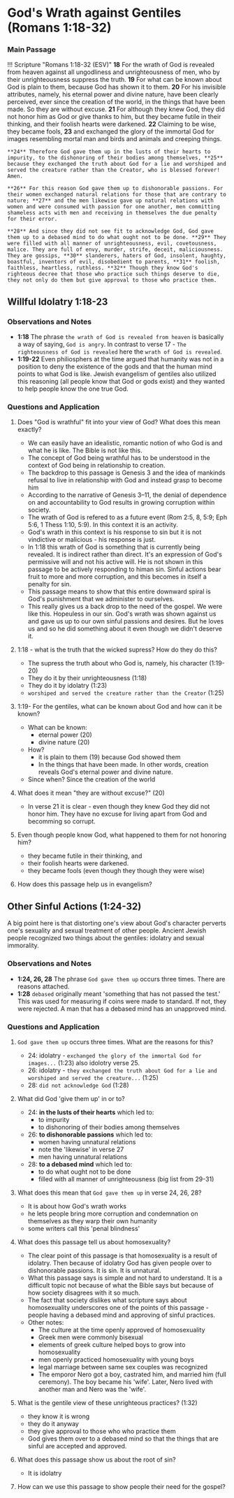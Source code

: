 # God's Wrath against Gentiles (Romans 1:18-32)

### Main Passage

!!! Scripture "Romans 1:18-32 (ESV)"
    **18** For the wrath of God is revealed from heaven against all ungodliness and unrighteousness of men, who by their unrighteousness suppress the truth. **19** For what can be known about God is plain to them, because God has shown it to them. **20** For his invisible attributes, namely, his eternal power and divine nature, have been clearly perceived, ever since the creation of the world, in the things that have been made. So they are without excuse. **21** For although they knew God, they did not honor him as God or give thanks to him, but they became futile in their thinking, and their foolish hearts were darkened. **22** Claiming to be wise, they became fools, **23** and exchanged the glory of the immortal God for images resembling mortal man and birds and animals and creeping things.  
    
    **24** Therefore God gave them up in the lusts of their hearts to impurity, to the dishonoring of their bodies among themselves, **25** because they exchanged the truth about God for a lie and worshiped and served the creature rather than the Creator, who is blessed forever! Amen.  
    
    **26** For this reason God gave them up to dishonorable passions. For their women exchanged natural relations for those that are contrary to nature; **27** and the men likewise gave up natural relations with women and were consumed with passion for one another, men committing shameless acts with men and receiving in themselves the due penalty for their error.  
    
    **28** And since they did not see fit to acknowledge God, God gave them up to a debased mind to do what ought not to be done. **29** They were filled with all manner of unrighteousness, evil, covetousness, malice. They are full of envy, murder, strife, deceit, maliciousness. They are gossips, **30** slanderers, haters of God, insolent, haughty, boastful, inventors of evil, disobedient to parents, **31** foolish, faithless, heartless, ruthless. **32** Though they know God's righteous decree that those who practice such things deserve to die, they not only do them but give approval to those who practice them.  
    

## Willful Idolatry 1:18-23

### Observations and Notes
- **1:18** The phrase `the wrath of God is revealed from heaven` is basically a way of saying, `God is angry`. In contrast to verse 17 - `The righteousness of God is revealed` here the `wrath of God is revealed`.
- **1:19-22** Even philiosphers at the time argued that humanity was not in a position to deny the existence of the gods and that the human mind points to what God is like. Jewish evangelism of gentiles also utilized this reasoning (all people know that God or gods exist) and they wanted to help people know the one true God.

### Questions and Application

1. Does "God is wrathful" fit into your view of God? What does this mean exactly?
    - We can easily have an idealistic, romantic notion of who God is and what he is like. The Bible is not like this.
    - The concept of God being wrathful has to be understood in the context of God being in relationship to creation. 
    - The backdrop to this passage is Genesis 3 and the idea of mankinds refusal to live in relationship with God and instead grasp to become him
    - According to the narrative of Genesis 3–11, the denial of dependence on and accountability to God results in growing corruption within society. 
    - The wrath of God is refered to as a future event (Rom 2:5, 8, 5:9; Eph 5:6, 1 Thess 1:10, 5:9). In this context it is an activity.
    - God's wrath in this context is his response to sin but it is not vindictive or malicious - his response is just.
    - In 1:18 this wrath of God is something that is currently being revealed. It is indirect rather than direct. It's an expression of God's permissive will and not his active will. He is not shown in this passage to be actively responding to himan sin. Sinful actions bear fruit to more and more corruption, and this becomes in itself a penalty for sin. 
    - This passage means to show that this entire downward spiral is God's punishment that we administer to ourselves.
    - This really gives us a back drop to the need of the gospel. We were like this. Hopeuless in our sin. God's wrath was shown against us and gave us up to our own sinful passions and desires. But he loves us and so he did something about it even though we didn't deserve it.


1. 1:18 - what is the truth that the wicked supress? How do they do this?
    - The supress the truth about who God is, namely, his character (1:19-20)
    - They do it by their unrighteousness (1:18)
    - They do it by idolatry (1:23)
    - `worshiped and served the creature rather than the Creator` (1:25)

2. 1:19- For the gentiles, what can be known about God and how can it be known?
    - What can be known:
        - eternal power (20)
        - divine nature (20)
    - How?
        - it is plain to them (19) because God showed them
        - In the things that have been made. In other words, creation reveals God's eternal power and divine nature. 
    - Since when? Since the creation of the world

3. What does it mean "they are without excuse?" (20)
    - In verse 21 it is clear - even though they knew God they did not honor him. They have no excuse for living apart from God and becomming so corrupt.

4. Even though people know God, what happened to them for not honoring him?
    - they became futile in their thinking, and 
    - their foolish hearts were darkened. 
    - they became fools (even though they though they were wise)

5. How does this passage help us in evangelism?


## Other Sinful Actions (1:24-32)

A big point here is that distorting one's view about God's character perverts one's sexuality and sexual treatment of other people. Ancient Jewish people recognized two things about the gentiles: idolatry and sexual immorality. 

### Observations and Notes
- **1:24, 26, 28** The phrase `God gave them up` occurs three times. There are reasons attached.
- **1:28** `debased` originally meant 'something that has not passed the test.' This was used for measuring if coins were made to standard. If not, they were rejected. A man that has a debased mind has an unapproved mind.

### Questions and Application

1. `God gave them up` occurs three times. What are the reasons for this?
    - 24: idolatry - `exchanged the glory of the immortal God for images...` (1:23) also idolotry verse 25. 
    - 26: idolatry - `they exchanged the truth about God for a lie and worshiped and served the creature...` (1:25)
    - 28: `did not acknowledge God` (1:28)

2. What did God 'give them up' in or to?
    - 24: **in the lusts of their hearts** which led to:
        - to impurity
        - to dishonoring of their bodies among themselves
    - 26: **to dishonorable passions** which led to:
        - women having unnatural relations
        - note the 'likewise' in verse 27
        - men having unnatural relations
    - 28: **to a debased mind** which led to:
        - to do what ought not to be done
        - filled with all manner of unrighteousness (big list from 29-31)

3. What does this mean that `God gave them up` in verse 24, 26, 28? 
    - It is about how God's wrath works
    - he lets people bring more corruption and condemnation on themselves as they warp their own humanity
    - some writers call this 'penal blindness'

4. What does this passage tell us about homosexuality?
    - The clear point of this passage is that homosexuality is a result of idolatry. Then because of idolatry God has given people over to dishonorable passions. It is sin. It is unnatural.
    - What this passage says is simple and not hard to understand. It is a difficult topic not because of what the Bible says but because of how society disagrees with it so much.
    - The fact that society dislikes what scripture says about homosexuality underscores one of the points of this passage - people having a debased mind and approving of sinful practices.
    - Other notes:
        - The culture at the time openly approved of homosexuality
        - Greek men were commonly bisexual
        - elements of greek culture helped boys to grow into homosexuality
        - men openly practiced homosexuality with young boys
        - legal marriage between same sex couples was recognized
        - The emporor Nero got a boy, castrated him, and married him (full ceremony). The boy became his 'wife'. Later, Nero lived with another man and Nero was the 'wife'.

5. What is the gentile view of these unrighteous practices? (1:32)
    - they know it is wrong
    - they do it anyway
    - they give approval to those who who practice them
    - God gives them over to a debased mind so that the things that are sinful are accepted and approved.


6. What does this passage show us about the root of sin?
    - It is idolatry

7. How can we use this passage to show people their need for the gospel?